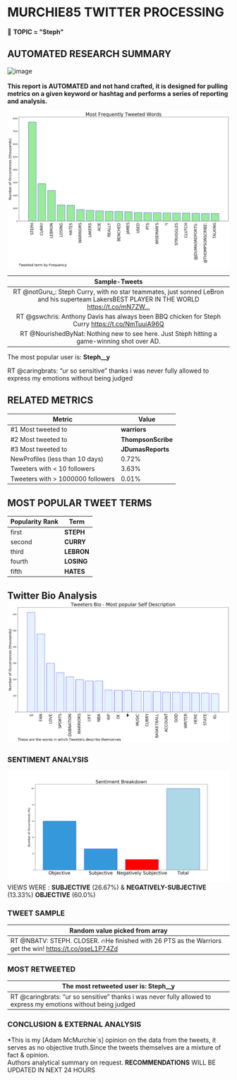 # MURCHIE85 TWITTER PROCESSING 
&#x1F34E; **TOPIC = "Steph"**

## AUTOMATED RESEARCH SUMMARY

![image](https://marketingplatform.google.com/about/static/images/gmp/analytics-smb-benefit.jpg)
<br></br>
<b> This report is AUTOMATED and not hand crafted, it is designed for pulling metrics on a given keyword or hashtag and performs a series of reporting and analysis.</b>



![image](TWEETS.png)



|                **Sample-Tweets**        |
| :-------------: |
| RT @notGuru_: Steph Curry, with no star teammates, just sonned LeBron and his superteam LakersBEST PLAYER IN THE WORLD https://t.co/mN7ZW… |
| RT @gswchris: Anthony Davis has always been BBQ chicken for Steph Curry https://t.co/NmTuuiA96Q |
| RT @NourishedByNat: Nothing new to see here. Just Steph hitting a game-winning shot over AD. |

The most popular user is: **Steph__y**
<div class="alert alert-block alert-danger"> RT @caringbrats: “ur so sensitive” thanks i was never fully allowed to express my emotions without being judged</div>

## RELATED METRICS<br>
| Metric | Value |
| ------------- | ------------- |
| #1 Most tweeted to  | **warriors** |
| #2 Most tweeted to  | **ThompsonScribe** |
| #3 Most tweeted to  | **JDumasReports** |
| NewProfiles (less than 10 days) | 0.72%  |
| Tweeters with < 10 followers  | 3.63%|
| Tweeters with > 1000000 followers  | 0.01%  |



## MOST POPULAR TWEET TERMS 


| Popularity Rank  | Term |
| ------------- | ------------- |
| first  | **STEPH**  |
| second  | **CURRY**  |
| third  | **LEBRON** |
| fourth  | **LOSING**  |
| fifth  | **HATES**  |


## Twitter Bio Analysis![image](BIO.png)
### SENTIMENT ANALYSIS
![image](sentiment.png)
VIEWS WERE : **SUBJECTIVE**  (26.67%) & **NEGATIVELY-SUBJECTIVE** (13.33%) **OBJECTIVE** (60.0%)

### TWEET SAMPLE 
| Random value picked from array |
| ------------- |
|RT @NBATV: STEPH. CLOSER. 🔥He finished with 26 PTS as the Warriors get the win! https://t.co/qseL1P74Zd |

### MOST RETWEETED 

| The most retweeted user is: **Steph__y**  |
| ------------- |
| RT @caringbrats: “ur so sensitive” thanks i was never fully allowed to express my emotions without being judged |

### CONCLUSION & EXTERNAL ANALYSIS

*This is my [Adam McMurchie`s] opinion on the data from the tweets, it serves as no objective truth.Since the tweets themselves are a mixture of fact & opinion.<br>
Authors analytical summary on request.
**RECOMMENDATIONS** WILL BE UPDATED IN NEXT  24 HOURS <br>